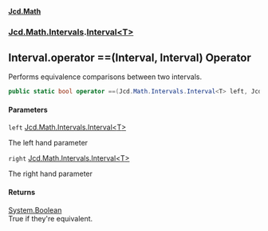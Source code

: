 #### [Jcd.Math](index.md 'index')
### [Jcd.Math.Intervals](Jcd.Math.Intervals.md 'Jcd.Math.Intervals').[Interval&lt;T&gt;](Jcd.Math.Intervals.Interval_T_.md 'Jcd.Math.Intervals.Interval<T>')

## Interval<T>.operator ==(Interval<T>, Interval<T>) Operator

Performs equivalence comparisons between two intervals.

```csharp
public static bool operator ==(Jcd.Math.Intervals.Interval<T> left, Jcd.Math.Intervals.Interval<T> right);
```
#### Parameters

<a name='Jcd.Math.Intervals.Interval_T_.op_Equality(Jcd.Math.Intervals.Interval_T_,Jcd.Math.Intervals.Interval_T_).left'></a>

`left` [Jcd.Math.Intervals.Interval&lt;](Jcd.Math.Intervals.Interval_T_.md 'Jcd.Math.Intervals.Interval<T>')[T](Jcd.Math.Intervals.Interval_T_.md#Jcd.Math.Intervals.Interval_T_.T 'Jcd.Math.Intervals.Interval<T>.T')[&gt;](Jcd.Math.Intervals.Interval_T_.md 'Jcd.Math.Intervals.Interval<T>')

The left hand parameter

<a name='Jcd.Math.Intervals.Interval_T_.op_Equality(Jcd.Math.Intervals.Interval_T_,Jcd.Math.Intervals.Interval_T_).right'></a>

`right` [Jcd.Math.Intervals.Interval&lt;](Jcd.Math.Intervals.Interval_T_.md 'Jcd.Math.Intervals.Interval<T>')[T](Jcd.Math.Intervals.Interval_T_.md#Jcd.Math.Intervals.Interval_T_.T 'Jcd.Math.Intervals.Interval<T>.T')[&gt;](Jcd.Math.Intervals.Interval_T_.md 'Jcd.Math.Intervals.Interval<T>')

The right hand parameter

#### Returns
[System.Boolean](https://docs.microsoft.com/en-us/dotnet/api/System.Boolean 'System.Boolean')  
True if they're equivalent.